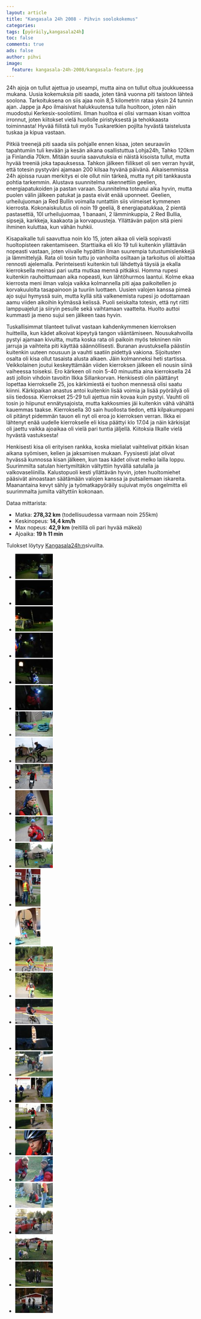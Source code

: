 ```yaml
---
layout: article
title: "Kangasala 24h 2008 - Pihvin soolokokemus"
categories:
tags: [pyöräily,kangasala24h]
toc: false
comments: true
ads: false
author: pihvi
image:
  feature: kangasala-24h-2008/kangasala-feature.jpg
---
```


24h ajoja on tullut ajettua jo useampi, mutta aina on tullut oltua
joukkueessa mukana. Uusia kokemuksia piti saada, joten tänä vuonna piti
taistoon lähteä soolona. Tarkoituksena on siis ajaa noin 8,5 kilometrin
rataa yksin 24 tunnin ajan. Jappe ja Apo ilmaisivat halukkuutensa tulla
huoltoon, joten näin muodostui Kerkesix-soolotiimi. Ilman huoltoa ei
olisi varmaan kisan voittoa irronnut, joten kiitokset vielä huollolle
piristyksestä ja tehokkaasta toiminnasta! Hyvää fiilistä tuli myös
Tuskaretkien pojilta hyvästä taistelusta tuskaa ja kipua vastaan.

Pitkiä treenejä piti saada siis pohjalle ennen kisaa, joten seuraaviin
tapahtumiin tuli kevään ja kesän aikana osallistuttua Lohja24h, Tahko
120km ja Finlandia 70km. Mitään suuria saavutuksia ei näistä kisoista
tullut, mutta hyvää treeniä joka tapauksessa. Tahkon jälkeen fiilikset
oli sen verran hyvät, että totesin pystyväni ajamaan 200 kilsaa hyvänä
päivänä. Aikaisemmissa 24h ajoissa ruuan merkitys ei ole ollut niin
tärkeä, mutta nyt piti tankkausta pohtia tarkemmin. Alustava suunnitelma
rakennettiin geelien, energiapatukoiden ja pastan varaan. Suunnitelma
toteutui aika hyvin, mutta puolen välin jälkeen patukat ja pasta eivät
enää uponneet. Geelien, urheilujuoman ja Red Bullin voimalla runtattiin
siis viimeiset kymmenen kierrosta. Kokonaiskulutus oli noin 19 geeliä, 8
energiapatukkaa, 2 pientä pastasettiä, 10l urheilujuomaa, 1 banaani, 2
lämminkuppia, 2 Red Bullia, sipsejä, karkkeja, kaakaota ja
korvapuusteja. Yllättävän paljon sitä pieni ihminen kuluttaa, kun vähän
huhkii.

Kisapaikalle tuli saavuttua noin klo 15, joten aikaa oli vielä sopivasti
huoltopisteen rakentamiseen. Starttiaika eli klo 19 tuli kuitenkin
yllättävän nopeasti vastaan, joten viivalle hypättiin ilman suurempia
tutustumislenkkejä ja lämmittelyjä. Rata oli tosin tuttu jo vanhoilta
osiltaan ja tarkoitus oli aloittaa rennosti ajelemalla. Perinteisesti
kuitenkin tuli lähdettyä täysiä ja ekalla kierroksella meinasi pari
uutta mutkaa mennä pitkäksi. Homma rupesi kuitenkin rauhoittumaan aika
nopeasti, kun lähtöhurmos laantui. Kolme ekaa kierrosta meni ilman
valoja vaikka kolmannella piti ajaa paikoitellen jo korvakuulolta
tasapainoon ja tuuriin luottaen. Uusien valojen kanssa pimeä ajo sujui
hymyssä suin, mutta kyllä sitä valkenemista rupesi jo odottamaan aamu
viiden aikoihin kylmässä kelissä. Puoli seiskalta totesin, että nyt
riitti lamppuajelut ja siiryin pesulle sekä vaihtamaan vaatteita. Huolto
auttoi kummasti ja meno sujui sen jälkeen taas hyvin.

Tuskallisimmat tilanteet tulivat vastaan kahdenkymmenen kierroksen
huitteilla, kun kädet alkoivat kipeytyä tangon vääntämiseen.
Nousukahvoilla pystyi ajamaan kivuitta, mutta koska rata oli paikoin
myös tekninen niin jarruja ja vaihteita piti käyttää säännöllisesti.
Buranan avustuksella päästiin kuitenkin uuteen nousuun ja vauhti saatiin
pidettyä vakiona. Sijoitusten osalta oli kisa ollut tasaista alusta
alkaen. Jäin kolmanneksi heti startissa. Veikkolainen joutui
keskeyttämään viiden kierroksen jälkeen eli nousin siinä vaiheessa
toiseksi. Ero kärkeen oli noin 5-40 minuuttia aina kierroksella 24 asti
jolloin vihdoin tavoitin Ilkka Sillankorvan. Henkisesti olin päättänyt
lopettaa kierrokselle 25, jos kärkimiestä ei tuohon mennessä olisi saatu
kiinni. Kärkipaikan anastus antoi kuitenkin lisää voimia ja lisää
pyöräilyä oli siis tiedossa. Kierrokset 25-29 tuli ajettua niin kovaa
kuin pystyi. Vauhti oli tosin jo hiipunut ennätysajoista, mutta
kakkosmies jäi kuitenkin vähä vähältä kauemmas taakse. Kierroksella 30
sain huollosta tiedon, että kilpakumppani oli pitänyt pidemmän tauon eli
nyt oli eroa jo kierroksen verran. Ilkka ei lähtenyt enää uudelle
kierrokselle eli kisa päättyi klo 17.04 ja näin kärkisijat oli jaettu
vaikka ajoaikaa oli vielä pari tuntia jäljellä. Kiitoksia Ilkalle vielä
hyvästä vastuksesta!

Henkisesti kisa oli erityisen rankka, koska mielialat vaihtelivat pitkän
kisan aikana syömisen, kelien ja jaksamisen mukaan. Fyysisesti jalat
olivat hyvässä kunnossa kisan jälkeen, kun taas kädet olivat melko
lailla loppu. Suurimmilta satulan hiertymiltäkin vältyttiin hyvällä
satulalla ja valkovaseliinilla. Kalustopuoli kesti yllättävän hyvin,
joten huoltomiehet pääsivät ainoastaan säätämään valojen kanssa ja
putsailemaan iskareita. Maanantaina kevyt sähly ja työmatkapyöräily
sujuivat myös ongelmitta eli suurimmalta jumilta vältyttiin kokonaan.

Dataa mittarista:

- Matka: **278,32 km** (todellisuudessa varmaan noin 255km)
- Keskinopeus: **14,4 km/h**
- Max nopeus: **42,9 km** (reitillä oli pari hyvää mäkeä)
- Ajoaika: **19 h 11 min**

Tulokset löytyy
[Kangasala24h:n](http://www.kangasala24h.fi/view.php?menuId=181&lang=fi)sivuilta.

<div class="image-gallery" markdown="1">

-   [![](/images/kangasala-24h-2008/Thumbnails/Kangasala24h2008%20001.jpg)](/images/kangasala-24h-2008/Kangasala24h2008%20001.jpg)
-   [![](/images/kangasala-24h-2008/Thumbnails/Kangasala24h2008%20006.jpg)](/images/kangasala-24h-2008/Kangasala24h2008%20006.jpg)
-   [![](/images/kangasala-24h-2008/Thumbnails/Kangasala24h2008%20008.jpg)](/images/kangasala-24h-2008/Kangasala24h2008%20008.jpg)
-   [![](/images/kangasala-24h-2008/Thumbnails/Kangasala24h2008%20010.jpg)](/images/kangasala-24h-2008/Kangasala24h2008%20010.jpg)
-   [![](/images/kangasala-24h-2008/Thumbnails/Kangasala24h2008%20018.jpg)](/images/kangasala-24h-2008/Kangasala24h2008%20018.jpg)
-   [![](/images/kangasala-24h-2008/Thumbnails/Kangasala24h2008%20023.jpg)](/images/kangasala-24h-2008/Kangasala24h2008%20023.jpg)
-   [![](/images/kangasala-24h-2008/Thumbnails/Kangasala24h2008%20027.jpg)](/images/kangasala-24h-2008/Kangasala24h2008%20027.jpg)
-   [![](/images/kangasala-24h-2008/Thumbnails/Kangasala24h2008%20028.jpg)](/images/kangasala-24h-2008/Kangasala24h2008%20028.jpg)
-   [![](/images/kangasala-24h-2008/Thumbnails/Kangasala24h2008%20033.jpg)](/images/kangasala-24h-2008/Kangasala24h2008%20033.jpg)
-   [![](/images/kangasala-24h-2008/Thumbnails/Kangasala24h2008%20038.jpg)](/images/kangasala-24h-2008/Kangasala24h2008%20038.jpg)
-   [![](/images/kangasala-24h-2008/Thumbnails/Kangasala24h2008%20039.jpg)](/images/kangasala-24h-2008/Kangasala24h2008%20039.jpg)
-   [![](/images/kangasala-24h-2008/Thumbnails/Kangasala24h2008%20041.jpg)](/images/kangasala-24h-2008/Kangasala24h2008%20041.jpg)
-   [![](/images/kangasala-24h-2008/Thumbnails/Kangasala24h2008%20061.jpg)](/images/kangasala-24h-2008/Kangasala24h2008%20061.jpg)
-   [![](/images/kangasala-24h-2008/Thumbnails/Kangasala24h2008%20065.jpg)](/images/kangasala-24h-2008/Kangasala24h2008%20065.jpg)
-   [![](/images/kangasala-24h-2008/Thumbnails/Kangasala24h2008%20068.jpg)](/images/kangasala-24h-2008/Kangasala24h2008%20068.jpg)
-   [![](/images/kangasala-24h-2008/Thumbnails/Kangasala24h2008%20069.jpg)](/images/kangasala-24h-2008/Kangasala24h2008%20069.jpg)
-   [![](/images/kangasala-24h-2008/Thumbnails/Kangasala24h2008%20072.jpg)](/images/kangasala-24h-2008/Kangasala24h2008%20072.jpg)
-   [![](/images/kangasala-24h-2008/Thumbnails/Kangasala24h2008%20076.jpg)](/images/kangasala-24h-2008/Kangasala24h2008%20076.jpg)
-   [![](/images/kangasala-24h-2008/Thumbnails/Kangasala24h2008%20081.jpg)](/images/kangasala-24h-2008/Kangasala24h2008%20081.jpg)
-   [![](/images/kangasala-24h-2008/Thumbnails/Kangasala24h2008%20090.jpg)](/images/kangasala-24h-2008/Kangasala24h2008%20090.jpg)
-   [![](/images/kangasala-24h-2008/Thumbnails/Kangasala24h2008%20100.jpg)](/images/kangasala-24h-2008/Kangasala24h2008%20100.jpg)
-   [![](/images/kangasala-24h-2008/Thumbnails/Kangasala24h2008%20105.jpg)](/images/kangasala-24h-2008/Kangasala24h2008%20105.jpg)
-   [![](/images/kangasala-24h-2008/Thumbnails/Kangasala24h2008%20111.jpg)](/images/kangasala-24h-2008/Kangasala24h2008%20111.jpg)
-   [![](/images/kangasala-24h-2008/Thumbnails/Kangasala24h2008%20137.jpg)](/images/kangasala-24h-2008/Kangasala24h2008%20137.jpg)
-   [![](/images/kangasala-24h-2008/Thumbnails/Kangasala24h2008%20143.jpg)](/images/kangasala-24h-2008/Kangasala24h2008%20143.jpg)
-   [![](/images/kangasala-24h-2008/Thumbnails/Kangasala24h2008%20148.jpg)](/images/kangasala-24h-2008/Kangasala24h2008%20148.jpg)
-   [![](/images/kangasala-24h-2008/Thumbnails/Kangasala24h2008%20171.jpg)](/images/kangasala-24h-2008/Kangasala24h2008%20171.jpg)
-   [![](/images/kangasala-24h-2008/Thumbnails/Kangasala24h2008%20180.jpg)](/images/kangasala-24h-2008/Kangasala24h2008%20180.jpg)

</div>
